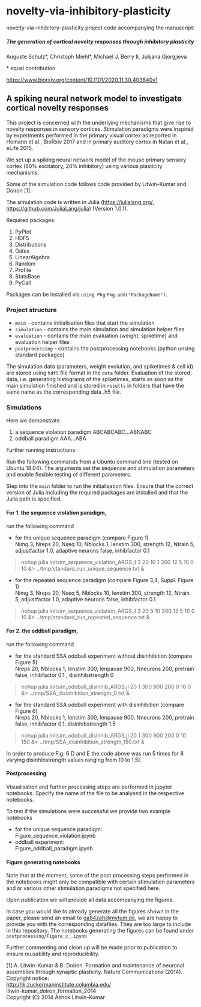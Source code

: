 # novelty-via-inhibitory-plasticity

novelty-via-inhibitory-plasticity project code accompanying the manuscript:  
##### The generation of cortical novelty responses through inhibitory plasticity  
Auguste Schulz\*, Christoph Miehl\*, Michael J. Berry II, Julijana Gjorgjieva   

\* equal contribution  

https://www.biorxiv.org/content/10.1101/2020.11.30.403840v1

## A spiking neural network model to investigate cortical novelty responses
This project is concerned with the underlying mechanisms that give rise to novelty responses in sensory cortices. Stimulation paradigms were inspired by experiments performed in the primary visual cortex as reported in Homann et al., BioRxiv 2017 and in primary auditory cortex in Natan et al., eLife 2015.

We set up a spiking neural network model of the mouse primary sensory cortex (80% excitatory, 20% inhibitory) using various plasticity mechanisms.  

Some of the simulation code follows code provided by Litwin-Kumar and Doiron [1].

The simulation code is written in Julia (https://julialang.org/, https://github.com/JuliaLang/julia) (Version 1.0.1).

Required packages:

1. PyPlot
2. HDF5
3. Distributions
4. Dates
5. LinearAlgebra
6. Random
7. Profile
8. StatsBase
9. PyCall

Packages can be installed via `using Pkg` `Pkg.add("PackageName")`.  

### Project structure  
* `main`  - contains initialisation files that start the simulation
 * `simulation`  - contains the main simulation and simulation helper files
 * `evaluation`    - contains the main evaluation (weight, spiketime) and evaluation helper files
  * `postprocessing`    - contains the postprocessing notebooks (python unsing standard packages)

The simulation data (parameters, weight evolution, and spiketimes & cell id) are stored using `hdf5` file format in  the `data` folder.
Evaluation of the stored data, i.e. generating histograms of the spiketimes, starts as soon as the main simulation finished and is stored in `results` in folders that have the same name as the corresponding data .h5 file.


### Simulations
Here we demonstrate
1. a sequence violation paradigm ABCABCABC...ABNABC
2. oddball paradigm AAA...ABA

Further running instructions:

Run the following commands from a Ubuntu command line (tested on Ubuntu 18.04).
The arguments set the sequence and stimulation parameters and enable flexible testing of different parameters.

Step into the `main` folder to run the initialisation files. Ensure that the correct version of Julia including the required packages are installed and that the Julia path is specified.

#### For 1. the sequence violation paradigm,  
run the following command
- for the unique sequence paradigm (compare Figure 1)  
Nimg 3, Nreps 20, Nseq 10, Nblocks 1, lenstim 300, strength 12, Ntrain 5, adjustfactor 1.0, adaptive neurons false, inhibfactor 0.1  
> nohup julia initsim_sequence_violation_ARGS.jl 3 20 10 1 300 12 5 10 0 10 &> ../tmp/standard_run_unique_sequence.txt &

- for the repeated sequence paradigm (compare Figure 3,4, Suppl. Figure 1)  
Nimg 3, Nreps 20, Nseq 5, Nblocks 10, lenstim 300, strength 12, Ntrain 5, adjustfactor 1.0, adaptive neurons false, inhibfactor 0.1  
> nohup julia initsim_sequence_violation_ARGS.jl 3 20 5 10 300 12 5 10 0 10 &> ../tmp/standard_run_repeated_sequence.txt &


#### For 2. the oddball paradigm,  
run the following command
- for the standard SSA oddball experiment without disinhibition (compare Figure 5)  
Nreps 20, Nblocks 1, lenstim 300, lenpause 900, Nneurons 200, pretrain false, inhibfactor 0.1 , disinhibstrength 0
> nohup julia initsim_oddball_disinhib_ARGS.jl 20 1 300 900 200 0 10 0 &> ../tmp/SSA_disinhibition_strength_0.txt &

- for the standard SSA oddball experiment with disinhibition  (compare Figure 6)  
Nreps 20, Nblocks 1, lenstim 300, lenpause 900, Nneurons 200, pretrain false, inhibfactor 0.1, disinhibstrength 1.5  
> nohup julia initsim_oddball_disinhib_ARGS.jl 20 1 300 900 200 0 10 150 &> ../tmp/SSA_disinhibition_strength_150.txt &

In order to produce Fig. 6 D and E the code above was run 5 times for 8 varying disinhibstrength values ranging from (0 to 1.5).  

#### Postprocessing  

Visualisation and further processing steps are performed in jupyter notebooks.
Specify the name of the file to be analysed in the respective notebooks.

To test if the simulations were successful we provide two example notebooks

- for the unique sequence paradigm:   
Figure_sequence_violation.ipynb
- oddball experiment:  
Figure_oddball_paradigm.ipynb

#### Figure generating notebooks

Note that at the moment, some of the post processing steps performed in the notebooks might only be compatible with certain stimulation parameters and or various other stimulation paradigms not specified here.

Upon publication we will provide all data accompanying the figures.  

In case you would like to already generate all the figures shown in the paper, please send an email to ga84zah@mytum.de, we are happy to provide you with the corresponding datafiles. They are too large to include in this repository. The notebooks generating the figures can be found under `postprocessing/Figure_x_.ipynb`

Further commenting and clean up will be made prior to publication to ensure reusability and reproducibility.



[1] A. Litwin-Kumar & B. Doiron.  Formation and maintenance of neuronal assemblies through synaptic plasticity.  Nature Communications (2014).  
Copyright notice:  
http://lk.zuckermaninstitute.columbia.edu/  
litwin-kumar_doiron_formation_2014  
Copyright (C) 2014 Ashok Litwin-Kumar
